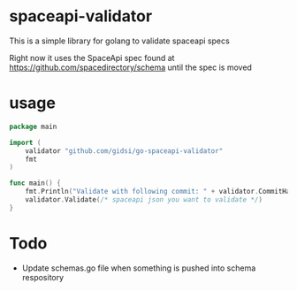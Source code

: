 spaceapi-validator
==

This is a simple library for golang to validate spaceapi specs

Right now it uses the SpaceApi spec found at https://github.com/spacedirectory/schema until the spec is moved

usage
==
```go
package main

import (
	validator "github.com/gidsi/go-spaceapi-validator"
	fmt
)

func main() {
	fmt.Println("Validate with following commit: " + validator.CommitHash)
	validator.Validate(/* spaceapi json you want to validate */)
}
```

Todo
==
* Update schemas.go file when something is pushed into schema respository